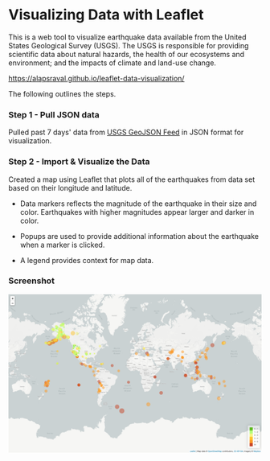 # Visualizing Data with Leaflet

This is a web tool to visualize earthquake data available from the United States Geological Survey (USGS). The USGS is responsible for providing scientific data about natural hazards, the health of our ecosystems and environment; and the impacts of climate and land-use change.

https://alapsraval.github.io/leaflet-data-visualization/

The following outlines the steps.

### Step 1 - Pull JSON data
   
   Pulled past 7 days' data from [USGS GeoJSON Feed](http://earthquake.usgs.gov/earthquakes/feed/v1.0/geojson.php) in JSON format for visualization.

### Step 2 - Import & Visualize the Data

   Created a map using Leaflet that plots all of the earthquakes from data set based on their longitude and latitude.

   * Data markers reflects the magnitude of the earthquake in their size and color. Earthquakes with higher magnitudes appear larger and darker in color.

   * Popups are used to provide additional information about the earthquake when a marker is clicked.

   * A legend provides context for map data.
   
### Screenshot

![Screenshot](Images/screenshot_leaflet.png)


